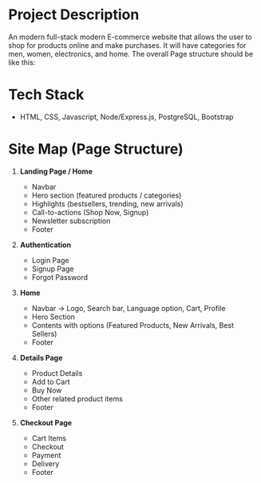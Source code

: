 # Project Description 
An modern full-stack modern E-commerce website that allows the user to shop for products online and make purchases. It will have categories for men, women, electronics, and home. The overall Page structure should be like this: 

# Tech Stack
- HTML, CSS, Javascript, Node/Express.js, PostgreSQL, Bootstrap

# Site Map (Page Structure)

1. **Landing Page / Home**
   * Navbar 
   * Hero section (featured products / categories)
   * Highlights (bestsellers, trending, new arrivals)
   * Call-to-actions (Shop Now, Signup)
   * Newsletter subscription
   * Footer

2. **Authentication**
   * Login Page
   * Signup Page
   * Forgot Password

3. **Home**
   * Navbar -> Logo, Search bar, Language option, Cart, Profile
   * Hero Section
   * Contents with options (Featured Products, New Arrivals, Best Sellers)
   * Footer

4. **Details Page**
   * Product Details
   * Add to Cart
   * Buy Now
   * Other related product items
   * Footer

5. **Checkout Page**
   * Cart Items
   * Checkout
   * Payment
   * Delivery 
   * Footer
   